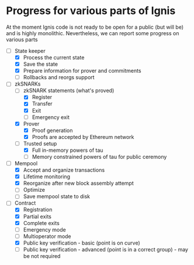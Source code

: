 # Progress for various parts of Ignis

At the moment Ignis code is not ready to be open for a public (but will be) and is highly monolithic. Nevertheless, we can report some progress on various parts

- [ ] State keeper
  - [x] Process the current state
  - [x] Save the state
  - [x] Prepare information for prover and commitments 
  - [ ] Rollbacks and reorgs support   
- [ ] zkSNARKs
  - [ ] zkSNARK statements (what's proved)
    - [x] Register
    - [x] Transfer
    - [x] Exit
    - [ ] Emergency exit    
  - [x] Prover
    - [x] Proof generation
    - [x] Proofs are accepted by Ethereum network
  - [ ] Trusted setup
    - [x] Full in-memory powers of tau
    - [ ] Memory constrained powers of tau for public ceremony 
- [ ] Mempool
  - [x] Accept and organize transactions
  - [x] Lifetime monitoring
  - [x] Reorganize after new block assembly attempt
  - [ ] Optimize
  - [ ] Save mempool state to disk  
- [ ] Contract
  - [x] Registration
  - [x] Partial exits
  - [x] Complete exits
  - [ ] Emergency mode
  - [ ] Multioperator mode    
  - [x] Public key verification - basic (point is on curve)
  - [ ] Public key verification - advanced (point is in a correct group) - may be not required